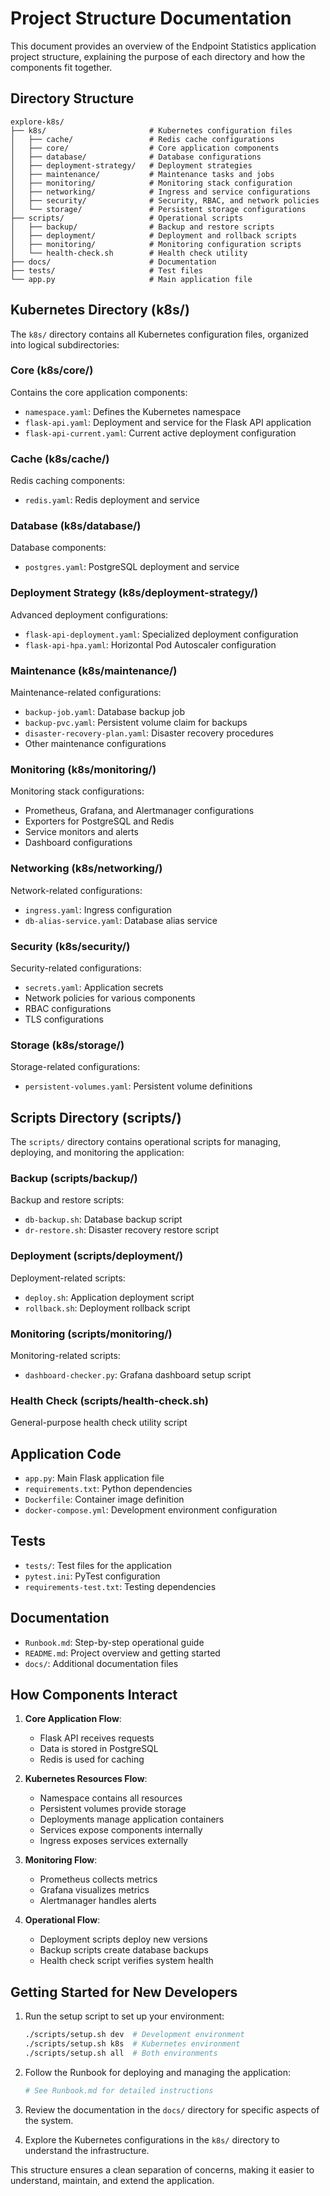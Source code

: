 # Project Structure Documentation

This document provides an overview of the Endpoint Statistics application project structure, explaining the purpose of each directory and how the components fit together.

## Directory Structure

```
explore-k8s/
├── k8s/                       # Kubernetes configuration files
│   ├── cache/                 # Redis cache configurations
│   ├── core/                  # Core application components
│   ├── database/              # Database configurations
│   ├── deployment-strategy/   # Deployment strategies
│   ├── maintenance/           # Maintenance tasks and jobs
│   ├── monitoring/            # Monitoring stack configuration
│   ├── networking/            # Ingress and service configurations
│   ├── security/              # Security, RBAC, and network policies
│   └── storage/               # Persistent storage configurations
├── scripts/                   # Operational scripts
│   ├── backup/                # Backup and restore scripts
│   ├── deployment/            # Deployment and rollback scripts
│   ├── monitoring/            # Monitoring configuration scripts
│   └── health-check.sh        # Health check utility
├── docs/                      # Documentation
├── tests/                     # Test files
└── app.py                     # Main application file
```

## Kubernetes Directory (k8s/)

The `k8s/` directory contains all Kubernetes configuration files, organized into logical subdirectories:

### Core (k8s/core/)
Contains the core application components:
- `namespace.yaml`: Defines the Kubernetes namespace
- `flask-api.yaml`: Deployment and service for the Flask API application
- `flask-api-current.yaml`: Current active deployment configuration

### Cache (k8s/cache/)
Redis caching components:
- `redis.yaml`: Redis deployment and service

### Database (k8s/database/)
Database components:
- `postgres.yaml`: PostgreSQL deployment and service

### Deployment Strategy (k8s/deployment-strategy/)
Advanced deployment configurations:
- `flask-api-deployment.yaml`: Specialized deployment configuration
- `flask-api-hpa.yaml`: Horizontal Pod Autoscaler configuration

### Maintenance (k8s/maintenance/)
Maintenance-related configurations:
- `backup-job.yaml`: Database backup job
- `backup-pvc.yaml`: Persistent volume claim for backups
- `disaster-recovery-plan.yaml`: Disaster recovery procedures
- Other maintenance configurations

### Monitoring (k8s/monitoring/)
Monitoring stack configurations:
- Prometheus, Grafana, and Alertmanager configurations
- Exporters for PostgreSQL and Redis
- Service monitors and alerts
- Dashboard configurations

### Networking (k8s/networking/)
Network-related configurations:
- `ingress.yaml`: Ingress configuration
- `db-alias-service.yaml`: Database alias service

### Security (k8s/security/)
Security-related configurations:
- `secrets.yaml`: Application secrets
- Network policies for various components
- RBAC configurations
- TLS configurations

### Storage (k8s/storage/)
Storage-related configurations:
- `persistent-volumes.yaml`: Persistent volume definitions

## Scripts Directory (scripts/)

The `scripts/` directory contains operational scripts for managing, deploying, and monitoring the application:

### Backup (scripts/backup/)
Backup and restore scripts:
- `db-backup.sh`: Database backup script
- `dr-restore.sh`: Disaster recovery restore script

### Deployment (scripts/deployment/)
Deployment-related scripts:
- `deploy.sh`: Application deployment script
- `rollback.sh`: Deployment rollback script

### Monitoring (scripts/monitoring/)
Monitoring-related scripts:
- `dashboard-checker.py`: Grafana dashboard setup script

### Health Check (scripts/health-check.sh)
General-purpose health check utility script

## Application Code

- `app.py`: Main Flask application file
- `requirements.txt`: Python dependencies
- `Dockerfile`: Container image definition
- `docker-compose.yml`: Development environment configuration

## Tests

- `tests/`: Test files for the application
- `pytest.ini`: PyTest configuration
- `requirements-test.txt`: Testing dependencies

## Documentation

- `Runbook.md`: Step-by-step operational guide
- `README.md`: Project overview and getting started
- `docs/`: Additional documentation files

## How Components Interact

1. **Core Application Flow**:
   - Flask API receives requests
   - Data is stored in PostgreSQL
   - Redis is used for caching

2. **Kubernetes Resources Flow**:
   - Namespace contains all resources
   - Persistent volumes provide storage
   - Deployments manage application containers
   - Services expose components internally
   - Ingress exposes services externally

3. **Monitoring Flow**:
   - Prometheus collects metrics
   - Grafana visualizes metrics
   - Alertmanager handles alerts

4. **Operational Flow**:
   - Deployment scripts deploy new versions
   - Backup scripts create database backups
   - Health check script verifies system health

## Getting Started for New Developers

1. Run the setup script to set up your environment:
   ```bash
   ./scripts/setup.sh dev  # Development environment
   ./scripts/setup.sh k8s  # Kubernetes environment
   ./scripts/setup.sh all  # Both environments
   ```

2. Follow the Runbook for deploying and managing the application:
   ```bash
   # See Runbook.md for detailed instructions
   ```

3. Review the documentation in the `docs/` directory for specific aspects of the system.

4. Explore the Kubernetes configurations in the `k8s/` directory to understand the infrastructure.

This structure ensures a clean separation of concerns, making it easier to understand, maintain, and extend the application.
